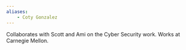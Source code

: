 ```yaml
---
aliases:
    - Coty Gonzalez
---
```


Collaborates with Scott and Ami on the Cyber Security work. Works at Carnegie Mellon.